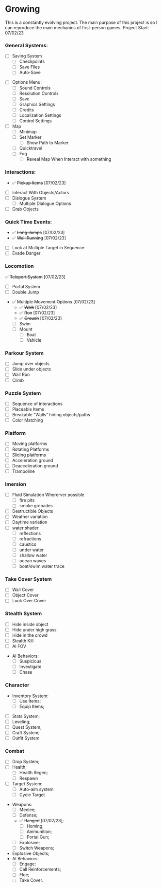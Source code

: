 # Growing
This is a constantly evolving project. The main purpose of this project is so I can reproduce the main mechanics of first-person games. Project Start: 07/02/23

### General Systems:
* [ ] Saving System
    * [ ] Checkpoints
    * [ ] Save Files
    * [ ] Auto-Save
- [ ] Options Menu:
    - [ ] Sound Controls
    - [ ] Resolution Controls
    - [ ] Save
    - [ ] Graphics Settings
    - [ ] Credits
    - [ ] Localization Settings
    - [ ] Control Settings
- [ ] Map
    - [ ] Minimap
    - [ ] Set Marker
        - [ ] Show Path to Marker
    - [ ] Quicktravel
    - [ ] Fog
        - [ ] Reveal Map When Interact with something
        
### Interactions:
- :white_check_mark: ~~Pickup Items~~ [07/02/23]
- [ ] Interact With Objects/Actors
- [ ] Dialogue System
    - [ ] Multiple Dialogue Options 
- [ ] Grab Objects

### Quick Time Events:
- :white_check_mark: ~~Long Jumps~~ [07/02/23]
- :white_check_mark: ~~Wall Running~~ [07/02/23]
- [ ] Look at Multiple Target in Sequence
- [ ] Evade Danger
    
### Locomotion
:white_check_mark: ~~Teleport System~~ [07/02/23]
- [ ] Portal System 
- [ ] Double Jump
- :white_check_mark: ~~Multiple Movement Options~~ [07/02/23]
    - :white_check_mark: ~~Walk~~ [07/02/23]
    - :white_check_mark: ~~Run~~ [07/02/23]
    - :white_check_mark: ~~Crouch~~ [07/02/23]
    - [ ] Swim
    - [ ] Mount
        - [ ] Boat
        - [ ] Vehicle

### Parkour System
- [ ] Jump over objects
- [ ] Slide under objects
- [ ] Wall Run
- [ ] Climb 

### Puzzle System
- [ ] Sequence of interactions
- [ ] Placeable Items
- [ ] Breakable "Walls" hiding objects/paths
- [ ] Color Matching

### Platform
- [ ] Moving platforms
- [ ] Rotating Platforms
- [ ] Sliding platforms
- [ ] Acceleration ground
- [ ] Deacceleration ground
- [ ] Trampoline

### Imersion
- [ ] Fluid Simulation Whererver possible
    - [ ] fire pits
    - [ ] smoke grenades
- [ ] Destructible Objects
- [ ] Weather variation
- [ ] Daytime variation
- [ ] water shader
    - [ ] reflections
    - [ ] refractions
    - [ ] caustics
    - [ ] under water
    - [ ] shallow water
    - [ ] ocean waves
    - [ ] boat/swim water trace

### Take Cover System
- [ ] Wall Cover
- [ ] Object Cover
- [ ] Look Over Cover

### Stealth System
- [ ] Hide inside object
- [ ] Hide under high grass
- [ ] Hide in the crowd
- [ ] Stealth Kill
- [ ] AI FOV
- AI Behaviors:
    - [ ] Suspicious
    - [ ] Investigate
    - [ ] Chase

### Character
- Inventory System:
    - [ ] Use Items;
    - [ ] Equip Items;
- [ ] Stats System;
- [ ] Leveling;
- [ ] Quest System;
- [ ] Craft System;
- [ ] Outfit System.

### Combat
- [ ] Drop System;
- [ ] Health;
    - [ ] Health Regen;
    - [ ] Respawn
- [ ] Target System:
    - [ ] Auto-aim system
    - [ ] Cycle Target
- Weapons:
    - [ ] Meelee;
    - [ ] Defense;
    - :white_check_mark: ~~Ranged~~ [07/02/23];
        - [ ] Homing;
        - [ ] Ammunition;
        - [ ] Portal Gun;
    - [ ] Explosive;
    - [ ] Switch Weapons;
- Explosive Objects;
- AI Behaviors:
    - [ ] Engage;
    - [ ] Call Reinforcements;
    - [ ] Flee;
    - [ ] Take Cover.

